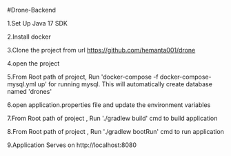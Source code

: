 #Drone-Backend

1.Set Up Java 17 SDK

2.Install docker

3.Clone the project from url https://github.com/hemanta001/drone

4.open the project

5.From Root path of project, Run 'docker-compose -f docker-compose-mysql.yml up' for running mysql. This will automatically create database named 'drones'

6.open application.properties file and update the environment variables

7.From Root path of project , Run './gradlew build' cmd to build application

8.From Root path of project , Run './gradlew bootRun' cmd to run application

9.Application Serves on http://localhost:8080
